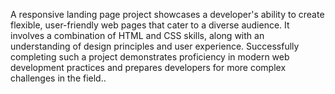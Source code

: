 A responsive landing page project showcases a developer's ability to create flexible, user-friendly web pages that cater to a diverse audience. It involves a combination of HTML and CSS skills, along with an understanding of design principles and user experience. Successfully completing such a project demonstrates proficiency in modern web development practices and prepares developers for more complex challenges in the field..

